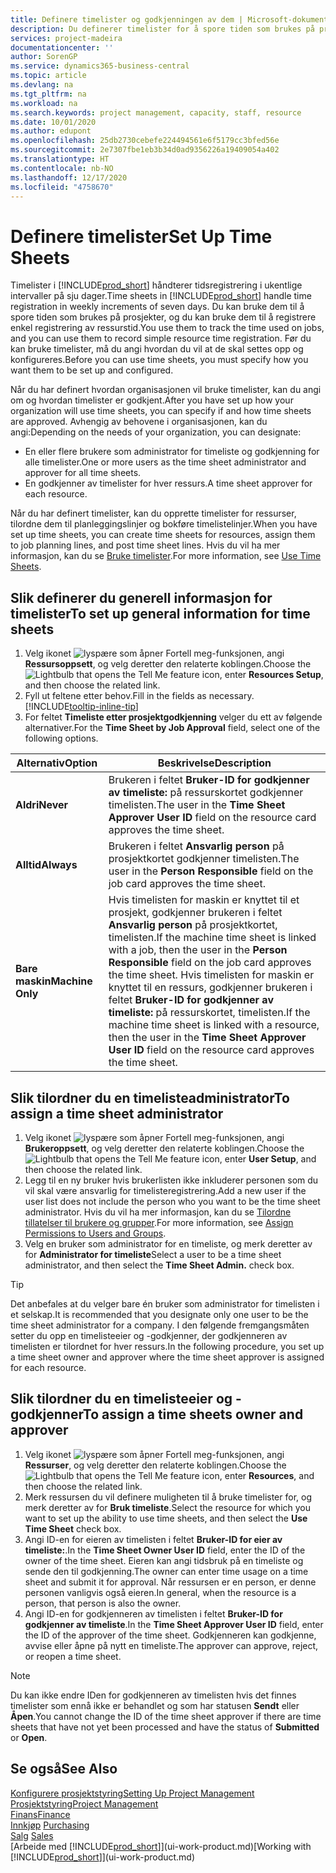 ```yaml
---
title: Definere timelister og godkjenningen av dem | Microsoft-dokumentasjon
description: Du definerer timelister for å spore tiden som brukes på prosjekter, og bruk av ressurser. Dette er til hjelp ved prosjektstyring, bemanning og kapasitet.
services: project-madeira
documentationcenter: ''
author: SorenGP
ms.service: dynamics365-business-central
ms.topic: article
ms.devlang: na
ms.tgt_pltfrm: na
ms.workload: na
ms.search.keywords: project management, capacity, staff, resource
ms.date: 10/01/2020
ms.author: edupont
ms.openlocfilehash: 25db2730cebefe224494561e6f5179cc3bfed56e
ms.sourcegitcommit: 2e7307fbe1eb3b34d0ad9356226a19409054a402
ms.translationtype: HT
ms.contentlocale: nb-NO
ms.lasthandoff: 12/17/2020
ms.locfileid: "4758670"
---
```

# <a name="set-up-time-sheets"></a><span data-ttu-id="e84fc-103">Definere timelister</span><span class="sxs-lookup"><span data-stu-id="e84fc-103">Set Up Time Sheets</span></span>
<span data-ttu-id="e84fc-104">Timelister i [!INCLUDE[prod_short](includes/prod_short.md)] håndterer tidsregistrering i ukentlige intervaller på sju dager.</span><span class="sxs-lookup"><span data-stu-id="e84fc-104">Time sheets in [!INCLUDE[prod_short](includes/prod_short.md)] handle time registration in weekly increments of seven days.</span></span> <span data-ttu-id="e84fc-105">Du kan bruke dem til å spore tiden som brukes på prosjekter, og du kan bruke dem til å registrere enkel registrering av ressurstid.</span><span class="sxs-lookup"><span data-stu-id="e84fc-105">You use them to track the time used on jobs, and you can use them to record simple resource time registration.</span></span> <span data-ttu-id="e84fc-106">Før du kan bruke timelister, må du angi hvordan du vil at de skal settes opp og konfigureres.</span><span class="sxs-lookup"><span data-stu-id="e84fc-106">Before you can use time sheets, you must specify how you want them to be set up and configured.</span></span>

<span data-ttu-id="e84fc-107">Når du har definert hvordan organisasjonen vil bruke timelister, kan du angi om og hvordan timelister er godkjent.</span><span class="sxs-lookup"><span data-stu-id="e84fc-107">After you have set up how your organization will use time sheets, you can specify if and how time sheets are approved.</span></span> <span data-ttu-id="e84fc-108">Avhengig av behovene i organisasjonen, kan du angi:</span><span class="sxs-lookup"><span data-stu-id="e84fc-108">Depending on the needs of your organization, you can designate:</span></span>

* <span data-ttu-id="e84fc-109">En eller flere brukere som administrator for timeliste og godkjenning for alle timelister.</span><span class="sxs-lookup"><span data-stu-id="e84fc-109">One or more users as the time sheet administrator and approver for all time sheets.</span></span>
* <span data-ttu-id="e84fc-110">En godkjenner av timelister for hver ressurs.</span><span class="sxs-lookup"><span data-stu-id="e84fc-110">A time sheet approver for each resource.</span></span>

<span data-ttu-id="e84fc-111">Når du har definert timelister, kan du opprette timelister for ressurser, tilordne dem til planleggingslinjer og bokføre timelistelinjer.</span><span class="sxs-lookup"><span data-stu-id="e84fc-111">When you have set up time sheets, you can create time sheets for resources, assign them to job planning lines, and post time sheet lines.</span></span> <span data-ttu-id="e84fc-112">Hvis du vil ha mer informasjon, kan du se [Bruke timelister](projects-how-use-time-sheets.md).</span><span class="sxs-lookup"><span data-stu-id="e84fc-112">For more information, see [Use Time Sheets](projects-how-use-time-sheets.md).</span></span>

## <a name="to-set-up-general-information-for-time-sheets"></a><span data-ttu-id="e84fc-113">Slik definerer du generell informasjon for timelister</span><span class="sxs-lookup"><span data-stu-id="e84fc-113">To set up general information for time sheets</span></span>
1. <span data-ttu-id="e84fc-114">Velg ikonet ![lyspære som åpner Fortell meg-funksjonen](media/ui-search/search_small.png "Fortell hva du vil gjøre"), angi **Ressursoppsett**, og velg deretter den relaterte koblingen.</span><span class="sxs-lookup"><span data-stu-id="e84fc-114">Choose the ![Lightbulb that opens the Tell Me feature](media/ui-search/search_small.png "Tell me what you want to do") icon, enter **Resources Setup**, and then choose the related link.</span></span>  
2. <span data-ttu-id="e84fc-115">Fyll ut feltene etter behov.</span><span class="sxs-lookup"><span data-stu-id="e84fc-115">Fill in the fields as necessary.</span></span> [!INCLUDE[tooltip-inline-tip](includes/tooltip-inline-tip_md.md)]
3. <span data-ttu-id="e84fc-116">For feltet **Timeliste etter prosjektgodkjenning** velger du ett av følgende alternativer.</span><span class="sxs-lookup"><span data-stu-id="e84fc-116">For the **Time Sheet by Job Approval** field, select one of the following options.</span></span>

| <span data-ttu-id="e84fc-117">Alternativ</span><span class="sxs-lookup"><span data-stu-id="e84fc-117">Option</span></span> | <span data-ttu-id="e84fc-118">Beskrivelse</span><span class="sxs-lookup"><span data-stu-id="e84fc-118">Description</span></span> |
| --- | --- |
| <span data-ttu-id="e84fc-119">**Aldri**</span><span class="sxs-lookup"><span data-stu-id="e84fc-119">**Never**</span></span> |<span data-ttu-id="e84fc-120">Brukeren i feltet **Bruker-ID for godkjenner av timeliste:** på ressurskortet godkjenner timelisten.</span><span class="sxs-lookup"><span data-stu-id="e84fc-120">The user in the **Time Sheet Approver User ID** field on the resource card approves the time sheet.</span></span> |
| <span data-ttu-id="e84fc-121">**Alltid**</span><span class="sxs-lookup"><span data-stu-id="e84fc-121">**Always**</span></span> |<span data-ttu-id="e84fc-122">Brukeren i feltet **Ansvarlig person** på prosjektkortet godkjenner timelisten.</span><span class="sxs-lookup"><span data-stu-id="e84fc-122">The user in the **Person Responsible** field on the job card approves the time sheet.</span></span> |
| <span data-ttu-id="e84fc-123">**Bare maskin**</span><span class="sxs-lookup"><span data-stu-id="e84fc-123">**Machine Only**</span></span> |<span data-ttu-id="e84fc-124">Hvis timelisten for maskin er knyttet til et prosjekt, godkjenner brukeren i feltet **Ansvarlig person** på prosjektkortet, timelisten.</span><span class="sxs-lookup"><span data-stu-id="e84fc-124">If the machine time sheet is linked with a job, then the user in the **Person Responsible** field on the job card approves the time sheet.</span></span> <span data-ttu-id="e84fc-125">Hvis timelisten for maskin er knyttet til en ressurs, godkjenner brukeren i feltet **Bruker-ID for godkjenner av timeliste:** på ressurskortet, timelisten.</span><span class="sxs-lookup"><span data-stu-id="e84fc-125">If the machine time sheet is linked with a resource, then the user in the **Time Sheet Approver User ID** field on the resource card approves the time sheet.</span></span> |

## <a name="to-assign-a-time-sheet-administrator"></a><span data-ttu-id="e84fc-126">Slik tilordner du en timelisteadministrator</span><span class="sxs-lookup"><span data-stu-id="e84fc-126">To assign a time sheet administrator</span></span>
1. <span data-ttu-id="e84fc-127">Velg ikonet ![lyspære som åpner Fortell meg-funksjonen](media/ui-search/search_small.png "Fortell hva du vil gjøre"), angi **Brukeroppsett**, og velg deretter den relaterte koblingen.</span><span class="sxs-lookup"><span data-stu-id="e84fc-127">Choose the ![Lightbulb that opens the Tell Me feature](media/ui-search/search_small.png "Tell me what you want to do") icon, enter **User Setup**, and then choose the related link.</span></span>  
2. <span data-ttu-id="e84fc-128">Legg til en ny bruker hvis brukerlisten ikke inkluderer personen som du vil skal være ansvarlig for timelisteregistrering.</span><span class="sxs-lookup"><span data-stu-id="e84fc-128">Add a new user if the user list does not include the person who you want to be the time sheet administrator.</span></span> <span data-ttu-id="e84fc-129">Hvis du vil ha mer informasjon, kan du se [Tilordne tillatelser til brukere og grupper](ui-define-granular-permissions.md).</span><span class="sxs-lookup"><span data-stu-id="e84fc-129">For more information, see [Assign Permissions to Users and Groups](ui-define-granular-permissions.md).</span></span>
3. <span data-ttu-id="e84fc-130">Velg en bruker som administrator for en timeliste, og merk deretter av for **Administrator for timeliste**</span><span class="sxs-lookup"><span data-stu-id="e84fc-130">Select a user to be a time sheet administrator, and then select the **Time Sheet Admin.** check box.</span></span>  

> [!TIP]  
>   <span data-ttu-id="e84fc-131">Det anbefales at du velger bare én bruker som administrator for timelisten i et selskap.</span><span class="sxs-lookup"><span data-stu-id="e84fc-131">It is recommended that you designate only one user to be the time sheet administrator for a company.</span></span> <span data-ttu-id="e84fc-132">I den følgende fremgangsmåten setter du opp en timelisteeier og -godkjenner, der godkjenneren av timelisten er tilordnet for hver ressurs.</span><span class="sxs-lookup"><span data-stu-id="e84fc-132">In the following procedure, you set up a time sheet owner and approver where the time sheet approver is assigned for each resource.</span></span>  

## <a name="to-assign-a-time-sheets-owner-and-approver"></a><span data-ttu-id="e84fc-133">Slik tilordner du en timelisteeier og -godkjenner</span><span class="sxs-lookup"><span data-stu-id="e84fc-133">To assign a time sheets owner and approver</span></span>
1. <span data-ttu-id="e84fc-134">Velg ikonet ![lyspære som åpner Fortell meg-funksjonen](media/ui-search/search_small.png "Fortell hva du vil gjøre"), angi **Ressurser**, og velg deretter den relaterte koblingen.</span><span class="sxs-lookup"><span data-stu-id="e84fc-134">Choose the ![Lightbulb that opens the Tell Me feature](media/ui-search/search_small.png "Tell me what you want to do") icon, enter **Resources**, and then choose the related link.</span></span>
2. <span data-ttu-id="e84fc-135">Merk ressursen du vil definere muligheten til å bruke timelister for, og merk deretter av for **Bruk timeliste**.</span><span class="sxs-lookup"><span data-stu-id="e84fc-135">Select the resource for which you want to set up the ability to use time sheets, and then select the **Use Time Sheet** check box.</span></span>  
3. <span data-ttu-id="e84fc-136">Angi ID-en for eieren av timelisten i feltet **Bruker-ID for eier av timeliste:**.</span><span class="sxs-lookup"><span data-stu-id="e84fc-136">In the **Time Sheet Owner User ID** field, enter the ID of the owner of the time sheet.</span></span> <span data-ttu-id="e84fc-137">Eieren kan angi tidsbruk på en timeliste og sende den til godkjenning.</span><span class="sxs-lookup"><span data-stu-id="e84fc-137">The owner can enter time usage on a time sheet and submit it for approval.</span></span> <span data-ttu-id="e84fc-138">Når ressursen er en person, er denne personen vanligvis også eieren.</span><span class="sxs-lookup"><span data-stu-id="e84fc-138">In general, when the resource is a person, that person is also the owner.</span></span>  
4. <span data-ttu-id="e84fc-139">Angi ID-en for godkjenneren av timelisten i feltet **Bruker-ID for godkjenner av timeliste**.</span><span class="sxs-lookup"><span data-stu-id="e84fc-139">In the **Time Sheet Approver User ID** field, enter the ID of the approver of the time sheet.</span></span> <span data-ttu-id="e84fc-140">Godkjenneren kan godkjenne, avvise eller åpne på nytt en timeliste.</span><span class="sxs-lookup"><span data-stu-id="e84fc-140">The approver can approve, reject, or reopen a time sheet.</span></span>  

> [!NOTE]  
>   <span data-ttu-id="e84fc-141">Du kan ikke endre IDen for godkjenneren av timelisten hvis det finnes timelister som ennå ikke er behandlet og som har statusen **Sendt** eller **Åpen**.</span><span class="sxs-lookup"><span data-stu-id="e84fc-141">You cannot change the ID of the time sheet approver if there are time sheets that have not yet been processed and have the status of **Submitted** or **Open**.</span></span>

## <a name="see-also"></a><span data-ttu-id="e84fc-142">Se også</span><span class="sxs-lookup"><span data-stu-id="e84fc-142">See Also</span></span>
[<span data-ttu-id="e84fc-143">Konfigurere prosjektstyring</span><span class="sxs-lookup"><span data-stu-id="e84fc-143">Setting Up Project Management</span></span>](projects-setup-projects.md)  
[<span data-ttu-id="e84fc-144">Prosjektstyring</span><span class="sxs-lookup"><span data-stu-id="e84fc-144">Project Management</span></span>](projects-manage-projects.md)  
[<span data-ttu-id="e84fc-145">Finans</span><span class="sxs-lookup"><span data-stu-id="e84fc-145">Finance</span></span>](finance.md)  
<span data-ttu-id="e84fc-146">[Innkjøp](purchasing-manage-purchasing.md)       </span><span class="sxs-lookup"><span data-stu-id="e84fc-146">[Purchasing](purchasing-manage-purchasing.md)       </span></span>  
<span data-ttu-id="e84fc-147">[Salg](sales-manage-sales.md)    </span><span class="sxs-lookup"><span data-stu-id="e84fc-147">[Sales](sales-manage-sales.md)    </span></span>  
<span data-ttu-id="e84fc-148">[Arbeide med [!INCLUDE[prod_short](includes/prod_short.md)]](ui-work-product.md)</span><span class="sxs-lookup"><span data-stu-id="e84fc-148">[Working with [!INCLUDE[prod_short](includes/prod_short.md)]](ui-work-product.md)</span></span>  
